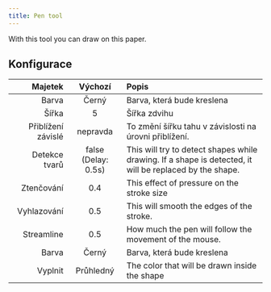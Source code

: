 ```yaml
---
title: Pen tool
---
```


With this tool you can draw on this paper.

## Konfigurace

|            Majetek |                                 Výchozí                                | Popis                                                                                                                                   |
| -----------------: | :--------------------------------------------------------------------: | :-------------------------------------------------------------------------------------------------------------------------------------- |
|              Barva |                                  Černý                                 | Barva, která bude kreslena                                                                                                              |
|              Šířka |                                    5                                   | Šířka zdvihu                                                                                                                            |
| Přiblížení závislé |                                nepravda                                | To změní šířku tahu v závislosti na úrovni přiblížení.                                                                  |
|      Detekce tvarů | false (Delay: 0.5s) | This will try to detect shapes while drawing. If a shape is detected, it will be replaced by the shape. |
|         Ztenčování |                           0.4                          | This effect of pressure on the stroke size                                                                                              |
|        Vyhlazování |                           0.5                          | This will smooth the edges of the stroke.                                                                               |
|         Streamline |                           0.5                          | How much the pen will follow the movement of the mouse.                                                                 |
|              Barva |                                  Černý                                 | Barva, která bude kreslena                                                                                                              |
|            Vyplnit |                                Průhledný                               | The color that will be drawn inside the shape                                                                                           |
